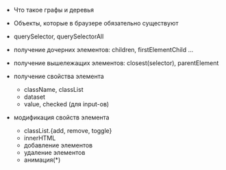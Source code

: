  * Что такое графы и деревья
 * Объекты, которые в браузере обязательно существуют
 * querySelector, querySelectorAll

 * получение дочерних элементов: children, firstElementChild ...
 * получение вышележащих элементов: closest(selector), parentElement

 * получение свойства элемента
   * className, classList
   * dataset
   * value, checked (для input-ов)

 * модификация свойств элемента
   * classList.{add, remove, toggle}
   * innerHTML
   * добавление элементов
   * удаление элементов
   * анимация(*)
